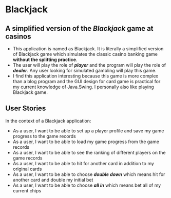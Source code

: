 # Blackjack
## A simplified version of the *Blackjack* game at casinos
- This application is named as Blackjack. It is literally a simplified version of Blackjack game which simulates
the classic casino banking game **without the splitting practice**. 
- The user will play the role of ***player*** and the program will play the role of ***dealer***. Any user looking for simulated gambling will play this game. 
- I find this application interesting because this game is more complex than a blog program and the GUI design for card game is practical for my 
current knowledge of Java.Swing. I personally also like playing Blackjack game.

## User Stories
In the context of a Blackjack application:
- As a user, I want to be able to set up a player profile and save my game progress to the game records
- As a user, I want to be able to load my game progress from the game records
- As a user, I want to be able to see the ranking of different players on the game records
- As a user, I want to be able to hit for another card in addition to my original cards
- As a user, I want to be able to choose ***double down*** which means hit for another card and double my initial bet
- As a user, I want to be able to choose ***all in*** which means bet all of my current chips